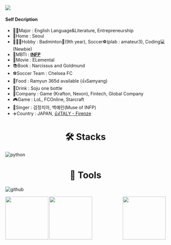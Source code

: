 ![](https://capsule-render.vercel.app/api?type=waving&color=0:004666,100:004666&height=240&section=header&fontSize=30&animation=twinkling&fontColor=f7f7f5&text=세상을%20더%20즐기는%20개발자🖥️&fontAlign=76&fontAlignY=45&desc=Faster%20Alone\,%20Further%20Together&descSize=20&descAlign=80)

#### Self Decription
* 👨‍🎓Major : English Language&Literature, Entrepreneurship
* 🏡Home : Seoul
* 🧑‍🤝‍🧑Hobby : Badminton🏸(9th year), Soccer⚽(plab : amateur3), Coding💻(Newbie)
* 🙂MBTI : <u>**INFP**</u>
* 🎥Movie : ELemental 
* 📚Book : Narcissus and Goldmund
* ⚽Soccer Team : Chelsea FC
* 🍲Food : Ramyun 365d available (👍Samyang)
* 🍺Drink : Soju one bottle
* 🏢Company : Game (Krafton, Nexon), Fintech, Global Company
* 🎮Game : LoL, FCOnline, Starcraft 
* 🎤Singer : 검정치마, 백예린(Muse of INFP)
* ✈️Country : JAPAN, <u>👍ITALY - Firenze</u>

# <center>🛠️ Stacks</center>
![python](https://img.shields.io/badge/python-3776AB.svg?&style=plastic&logo=python&logoColor=white)

# <center>🦾 Tools</center>
![github](https://img.shields.io/badge/github-181717.svg?&style=plastic&logo=github&logoColor=white)

<img align='left' src="https://github-readme-stats.vercel.app/api?username=chelsea7023&theme=algolia" height="135">

<img align='right' src="http://mazassumnida.wtf/api/v2/generate_badge?boj=yunhongzzag" height="135">

<img align='center' src="https://github-readme-stats.vercel.app/api/top-langs/?username=chelsea7023&theme=algolia" height="135">
